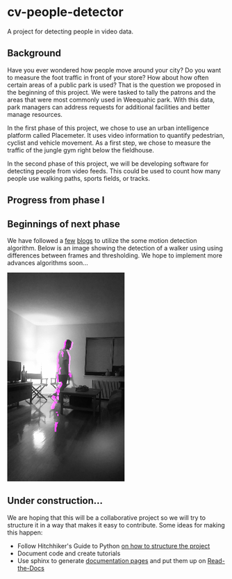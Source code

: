 # cv-people-detector
A project for detecting people in video data.

## Background 
Have you ever wondered how people move around your city? Do you want to measure the foot traffic in front of your store? How about how often certain areas of a public park is used? That is the question we proposed in the beginning of this project. We were tasked to tally the patrons and the areas that were most commonly used in Weequahic park. With this data, park managers can address requests for additional facilities and better manage resources.

In the first phase of this project, we chose to use an urban intelligence platform called Placemeter. It uses video information to quantify pedestrian, cyclist and vehicle movement. As a first step, we chose to measure the traffic of the jungle gym right below the fieldhouse.

In the second phase of this project, we will be developing software for detecting people from video feeds. This could be used to count how many people use walking paths, sports fields, or tracks. 

## Progress from phase I



## Beginnings of next phase
We have followed a [few](https://realpython.com/blog/python/face-detection-in-python-using-a-webcam/) [blogs](http://www.codeproject.com/Articles/10248/Motion-Detection-Algorithms) to utilize the some motion detection algorithm. Below is an image showing the detection of a walker using using differences between frames and thresholding. We hope to implement more advances algorithms soon...

![walker](https://github.com/davidruffner/cv-people-detector/blob/master/resources/frame71.png)

## Under construction...

We are hoping that this will be a collaborative project
so we will try to structure it in a way that makes
it easy to contribute. Some ideas for making this happen:
  * Follow Hitchhiker's Guide to Python [on how to structure the project](http://docs.python-guide.org/en/latest/writing/structure/#structure-of-the-repository)
  * Document code and create tutorials
  * Use sphinx to generate [documentation pages](https://readthedocs.org/projects/cv-people-detector/) and put them up on [Read-the-Docs](https://docs.readthedocs.io/en/latest/getting_started.html)
